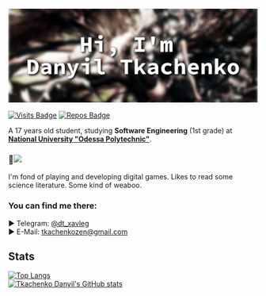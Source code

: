 [![Danyil's GitHub Banner](./GitHubBanner.png)](https://github.com/darkalit)

[![Visits Badge](https://badges.pufler.dev/visits/darkalit/darkalit)](https://github.com/darkalit)
[![Repos Badge](https://badges.pufler.dev/repos/darkalit)](https://github.com/darkalit?tab=repositories)

A 17 years old student, studying **Software Engineering** (1st grade) at **<a href="http://op.edu.ua/en">National University "Odessa Polytechnic"</a>**.

### 👀![](https://img.shields.io/badge/C%2B%2B-4%20months-blue)
I'm fond of playing and developing digital games. 
Likes to read some science literature. 
Some kind of weaboo.

### You can find me there:
► Telegram: <a href="https://t.me/dt_xavleg">@dt_xavleg</a><br>
► E-Mail: <a href="mailto:tkachenkozen@gmail.com">tkachenkozen@gmail.com</a><br>

## Stats
[![Top Langs](https://github-readme-stats.vercel.app/api/top-langs/?username=darkalit&layout=compact&count_private=true&theme=radical)](https://github.com/darkalit)
<br>
[![Tkachenko Danyil's GitHub stats](https://github-readme-stats.vercel.app/api?username=darkalit&show_icons=true&theme=radical)](https://github.com/darkalit)

